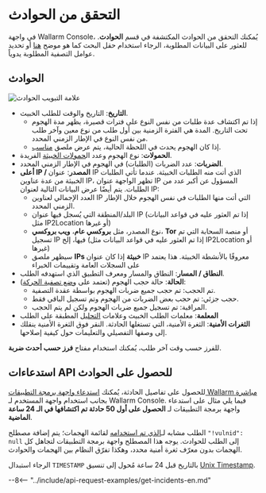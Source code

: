 [link-using-search]:    ../search-and-filters/use-search.md
[link-verify-attack]:   ../events/verify-attack.md
[img-attacks-tab]:      ../../images/user-guides/events/check-attack.png
[img-current-attacks]:  ../../images/glossary/attack-with-one-hit-example.png
[img-incidents-tab]:    ../../images/user-guides/events/incident-vuln.png
[use-search]:             ../search-and-filters/use-search.md
[search-by-attack-status]: ../search-and-filters/use-search.md#search-attacks-by-the-action

# التحقق من الحوادث

في واجهة Wallarm Console، يُمكنك التحقق من الحوادث المكتشفة في قسم **الحوادث**. للعثور على البيانات المطلوبة، الرجاء استخدام حقل البحث كما هو موضح [هنا][use-search] أو تحديد عوامل التصفية المطلوبة يدوياً.

## الحوادث

![علامة التبويب الحوادث][img-incidents-tab]

* **التاريخ**: التاريخ والوقت للطلب الخبيث.
    * إذا تم اكتشاف عدة طلبات من نفس النوع على فترات قصيرة، يظهر مدة الهجوم تحت التاريخ. المدة هي الفترة الزمنية بين أول طلب من نوع معين وآخر طلب من نفس النوع في الإطار الزمني المحدد.
    * إذا كان الهجوم يحدث في اللحظة الحالية، يتم عرض ملصق [مناسب](#events-that-are-currently-happening).
* **الحمولات**: نوع الهجوم وعدد ال[حمولات الخبيثة](../../glossary-en.md#malicious-payload) الفريدة.
* **الضربات**: عدد الضربات (الطلبات) في الهجوم في الإطار الزمني المحدد.
* **أعلى IP / المصدر**: عنوان IP الذي أتت منه الطلبات الخبيثة. عندما تأتي الطلبات الخبيثة من عدة عناوين IP، تظهر الواجهة عنوان IP المسؤول عن أكبر عدد من الطلبات. يتم أيضًا عرض البيانات التالية لعنوان IP:
     * العدد الإجمالي لعناوين IP التي أتت منها الطلبات في نفس الهجوم خلال الإطار الزمني المحدد.
     * البلد/المنطقة التي يُسجل فيها عنوان IP (إذا تم العثور عليه في قواعد البيانات مثل IP2Location أو غيرها)
     * نوع المصدر، مثل **بروكسي عام**، **ويب بروكسي**، **Tor** أو منصة السحابة التي تم تسجيل IP فيها، إلخ (إذا تم العثور عليه في قواعد البيانات مثل IP2Location أو غيرها)
     * سيظهر ملصق **IPs خبيثة** إذا كان عنوان IP معروفًا بالأنشطة الخبيثة. هذا يعتمد على السجلات العامة وتقييمات الخبراء
* **النطاق / المسار**: النطاق والمسار ومعرف التطبيق الذي استهدفه الطلب.
* **الحالة**: حالة حجب الهجوم (تعتمد على [وضع تصفية الحركة](../../admin-en/configure-wallarm-mode.md)):
     * تم الحجب: تم حجب جميع ضربات الهجوم بواسطة عقدة التصفية.
     * حجب جزئي: تم حجب بعض الضربات من الهجوم وتم تسجيل الباقي فقط.
     * المراقبة: تم تسجيل جميع ضربات الهجوم ولكن لم يتم الحجب.
* **المعلمة**: معلمات الطلب الخبيث وعلامات [التحليل](../rules/request-processing.md) المطبقة على الطلب
* **الثغرات الأمنية**: الثغرة الأمنية، التي تستغلها الحادثة. النقر فوق الثغرة الأمنية ينقلك إلى وصفها التفصيلي والتعليمات حول كيفية إصلاحها.

للفرز حسب وقت آخر طلب، يُمكنك استخدام مفتاح **فرز حسب أحدث ضربة**.

## استدعاءات API للحصول على الحوادث

للحصول على تفاصيل الحادثة، يُمكنك [استدعاء واجهة برمجة التطبيقات Wallarm مباشرة](../../api/overview.md) بجانب استخدام واجهة المستخدم لـ Wallarm Console. فيما يلي مثال على استدعاء واجهة برمجة التطبيقات لـ **الحصول على أول 50 حادثة تم اكتشافها في الـ 24 ساعة الماضية**.

الطلب مشابه لـ[الذي تم استخدامه](check-attack.md#api-calls-to-get-attacks) لقائمة الهجمات؛ يتم إضافة مصطلح `"!vulnid": null` إلى الطلب للحوادث. يوجه هذا المصطلح واجهة برمجة التطبيقات لتجاهل كل الهجمات بدون معرّف ثغرة أمنية محدد، وهكذا تفرّق النظام بين الهجمات والحوادث.

الرجاء استبدال `TIMESTAMP` بالتاريخ قبل 24 ساعة مُحول إلى تنسيق [Unix Timestamp](https://www.unixtimestamp.com/).

--8<-- "../include/api-request-examples/get-incidents-en.md"